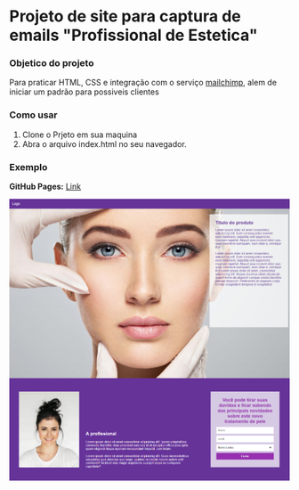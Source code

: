 # Projeto de site para captura de emails "Profissional de Estetica"


<h3>Objetico do projeto</h3>

Para praticar HTML, CSS e integração com o serviço [mailchimp](https://mailchimp.com/), alem de iniciar um padrão para possiveis clientes


<h3>Como usar</h3>

1. Clone o Prjeto em sua maquina
2. Abra o arquivo index.html no seu navegador.


<h3>Exemplo</h3>

**GitHub Pages:** [Link](https://eraines.github.io/CAPTURE-PAGE/)

<img src="https://github.com/ERaines/PROJETO-SITE-ESTETICA/blob/main/imagens/print.png" alt="print" width="700"/>


